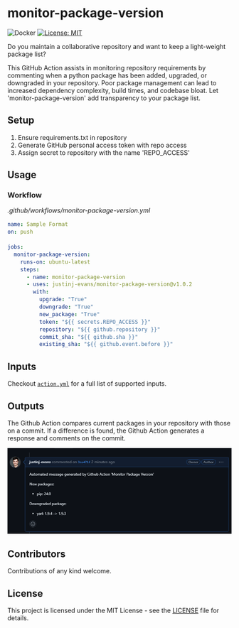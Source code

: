 # monitor-package-version
![Docker](https://github.com/justinj-evans/monitor-package-version/actions/workflows/docker.yml/badge.svg)
[![License: MIT](https://img.shields.io/badge/License-MIT-blue.svg)](https://github.com/justinj-evans/monitor-package-version/blob/master/LICENSE)


Do you maintain a collaborative repository and want to keep a light-weight package list? 

This GitHub Action assists in monitoring repository requirements by commenting when a python package has been added, upgraded, or downgraded in your repository. Poor package management can lead to increased dependency complexity, build times, and codebase bloat. Let 'monitor-package-version' add transparency to your package list.

## Setup
1. Ensure requirements.txt in repository
2. Generate GitHub personal access token with repo access
3. Assign secret to repository with the name 'REPO_ACCESS'

## Usage
### Workflow
*.github/workflows/monitor-package-version.yml*
```yaml
name: Sample Format
on: push

jobs:
  monitor-package-version:
    runs-on: ubuntu-latest
    steps:
      - name: monitor-package-version
      - uses: justinj-evans/monitor-package-version@v1.0.2
        with:
          upgrade: "True"
          downgrade: "True"
          new_package: "True"
          token: "${{ secrets.REPO_ACCESS }}"
          repository: "${{ github.repository }}"
          commit_sha: "${{ github.sha }}"
          existing_sha: "${{ github.event.before }}"


```

## Inputs
Checkout [`action.yml`](https://github.com/justinj-evans/monitor-package-version/blob/main/action.yml) for a full list of supported inputs.

## Outputs
The Github Action compares current packages in your repository with those on a commit. If a difference is found, the Github Action generates a response and comments on the commit.

![](docs/sample_output.PNG)

## Contributors
Contributions of any kind welcome.

## License
This project is licensed under the MIT License - see the [LICENSE](https://github.com/justinj-evans/monitor-package-version/blob/main/LICENSE) file for details.